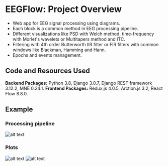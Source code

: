 # EEGFlow: Project Overview 
* Web app for EEG signal processing using diagrams.
* Each block is a common method in EEG processing pipeline.
* Different visualizations like PSD with Welch method, time-frequency with Morlet's wavelets or Multitapers method and ITC.
* Filtering with 4th order Butterworth IIR filter or FIR filters with common windows like Blackman, Hamming and Hann.
* Epochs and events management.

## Code and Resources Used 
**Backend Packages:** Python 3.8, Django 3.0.7, Django REST framework 3.12.2, MNE 0.24.1.
**Frontend Packages:** Redux.js 4.0.5, Arction.js 3.2, React Flow 8.8.0. 

## Example
### Processing pipeline
![alt text](https://github.com/chrisferreyra13/EEGFlow/blob/master/frontend/gui/public/images/diagram1.png "Diagram example")

### Plots
![alt text](https://github.com/chrisferreyra13/EEGFlow/blob/master/frontend/gui/public/images/time-freq1.png "Time-frequency plot")
![alt text](https://github.com/chrisferreyra13/EEGFlow/blob/master/frontend/gui/public/images/time-events.png "Time series with events plot")
